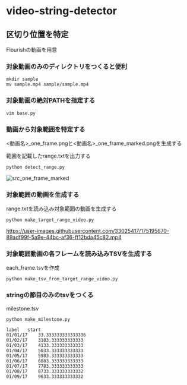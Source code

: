 # video-string-detector


## 区切り位置を特定
Flourishの動画を用意

### 対象動画のみのディレクトリをつくると便利
```commandline
mkdir sample
mv sample.mp4 sample/sample.mp4
```

### 対象動画の絶対PATHを指定する
```commandline
vim base.py
```

### 動画から対象範囲を特定する
<動画名>_one_frame.pngと<動画名>_one_frame_marked.pngを生成する

範囲を記載したrange.txtを出力する
```commandline
python detect_range.py
```
![src_one_frame_marked](https://user-images.githubusercontent.com/33025417/175195282-c0c0b324-2f84-44c0-8897-4d47daf89384.png)

### 対象範囲の動画を生成する
range.txtを読み込み対象範囲の動画を生成する
```commandline
python make_target_range_video.py
```
https://user-images.githubusercontent.com/33025417/175195670-89adf99f-5a9e-44bc-af36-ff12bda45c82.mp4

### 対象範囲動画の各フレームを読み込みTSVを生成する
each_frame.tsvを作成
```commandline
python make_tsv_from_target_range_video.py
```

### stringの節目のみのtsvをつくる
milestone.tsv
```commandline
python make_milestone.py
```
```
label	start
01/01/17	33.333333333333336
01/02/17	3183.333333333333
01/03/17	4133.333333333333
01/04/17	5033.333333333333
01/05/17	5983.333333333333
01/06/17	6883.333333333333
01/07/17	7783.333333333333
01/08/17	8733.333333333332
01/09/17	9633.333333333332
```
